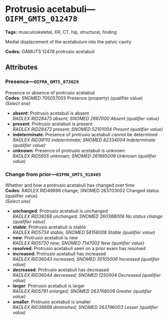 # Protrusio acetabuli—`OIFM_GMTS_012478`

**Tags:** musculoskeletal, XR, CT, hip, structural, finding

Medial displacement of the acetabulum into the pelvic cavity

**Codes:** GAMUTS 12478 protrusio acetabuli

## Attributes

### Presence—`OIFMA_GMTS_073629`

Presence or absence of protrusio acetabuli  
**Codes**: SNOMED 705057003 Presence (property) (qualifier value)  
*(Select one)*

- **absent**: Protrusio acetabuli is absent  
_RADLEX RID28473 absent; SNOMED 2667000 Absent (qualifier value)_
- **present**: Protrusio acetabuli is present  
_RADLEX RID28472 present; SNOMED 52101004 Present (qualifier value)_
- **indeterminate**: Presence of protrusio acetabuli cannot be determined  
_RADLEX RID39110 indeterminate; SNOMED 82334004 Indeterminate (qualifier value)_
- **unknown**: Presence of protrusio acetabuli is unknown  
_RADLEX RID5655 unknown; SNOMED 261665006 Unknown (qualifier value)_

### Change from prior—`OIFMA_GMTS_918465`

Whether and how a protrusio acetabuli has changed over time  
**Codes**: RADLEX RID49896 change; SNOMED 263703002 Changed status (qualifier value)  
*(Select one)*

- **unchanged**: Protrusio acetabuli is unchanged  
_RADLEX RID39268 unchanged; SNOMED 260388006 No status change (qualifier value)_
- **stable**: Protrusio acetabuli is stable  
_RADLEX RID5734 stable; SNOMED 58158008 Stable (qualifier value)_
- **new**: Protrusio acetabuli is new  
_RADLEX RID5720 new; SNOMED 7147002 New (qualifier value)_
- **resolved**: Protrusio acetabuli seen on a prior exam has resolved  
- **increased**: Protrusio acetabuli has increased  
_RADLEX RID36043 increased; SNOMED 35105006 Increased (qualifier value)_
- **decreased**: Protrusio acetabuli has decreased  
_RADLEX RID36044 decreased; SNOMED 1250004 Decreased (qualifier value)_
- **larger**: Protrusio acetabuli is larger  
_RADLEX RID5791 enlarged; SNOMED 263768009 Greater (qualifier value)_
- **smaller**: Protrusio acetabuli is smaller  
_RADLEX RID38669 diminished; SNOMED 263796003 Lesser (qualifier value)_